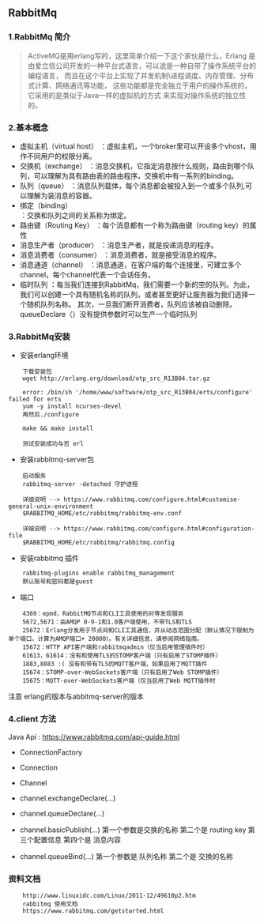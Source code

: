 ## RabbitMq
### 1.RabbitMq 简介
> ActiveMQ是用erlang写的，这里简单介绍一下这个家伙是什么，Erlang 是由爱立信公司开发的一种平台式语言，可以说是一种自带了操作系统平台的编程语言，
  而且在这个平台上实现了并发机制\进程调度、内存管理、分布式计算、网络通讯等功能，
  这些功能都是完全独立于用户的操作系统的，它采用的是类似于Java一样的虚拟机的方式
  来实现对操作系统的独立性的。
  
### 2.基本概念
- 虚拟主机（virtual host）
    ：虚拟主机，一个broker里可以开设多个vhost，用作不同用户的权限分离。
- 交换机（exchange）
    ：消息交换机，它指定消息按什么规则，路由到哪个队列，可以理解为具有路由表的路由程序，交换机中有一系列的binding。
- 队列（queue）
    ：消息队列载体，每个消息都会被投入到一个或多个队列,可以理解为装消息的容器。
- 绑定（binding）  
    ：交换和队列之间的关系称为绑定。
- 路由键（Routing Key）
    ：每个消息都有一个称为路由键（routing key）的属性
- 消息生产者（producer）
    ：消息生产者，就是投递消息的程序。
- 消息消费者（consumer）
    ：消息消费者，就是接受消息的程序。
- 消息通道（channel）
    ：消息通道，在客户端的每个连接里，可建立多个channel，每个channel代表一个会话任务。
- 临时队列
    ：每当我们连接到RabbitMq，我们需要一个新的空的队列。为此，我们可以创建一个具有随机名称的队列，或者甚至更好让服务器为我们选择一个随机队列名称。
     其次，一旦我们断开消费者，队列应该被自动删除。
     queueDeclare（）没有提供参数时可以生产一个临时队列 
  
### 3.RabbitMq安装  

- 安装erlang环境
```
    下载安装包
    wget http://erlang.org/download/otp_src_R13B04.tar.gz
    
    error: /bin/sh '/home/www/software/otp_src_R13B04/erts/configure' failed for erts
    yum -y install ncurses-devel
    再然后./configure
    
    make && make install
    
    测试安装成功与否 erl     
``` 
- 安装rabbitmq-server包
``` 
    启动服务
    rabbitmq-server -detached 守护进程
    
    详细说明 --> https://www.rabbitmq.com/configure.html#customise-general-unix-environment
    $RABBITMQ_HOME/etc/rabbitmq/rabbitmq-env.conf
    
    详细说明 --> https://www.rabbitmq.com/configure.html#configuration-file
    $RABBITMQ_HOME/etc/rabbitmq/rabbitmq.config
```
- 安装rabbitmq 插件
```
    rabbitmq-plugins enable rabbitmq_management
    默认账号和密码都是guest
```

- 端口
```
    4369：epmd，RabbitMQ节点和CLI工具使用的对等发现服务
    5672,5671：由AMQP 0-9-1和1.0客户端使用，不带TLS和TLS
    25672：Erlang分发用于节点间和CLI工具通信，并从动态范围分配（默认情况下限制为单个端口，计算为AMQP端口+ 20000）。有关详细信息，请参阅网络指南。
    15672：HTTP API客户端和rabbitmqadmin（仅当启用管理插件时）
    61613，61614：没有和使用TLS的STOMP客户端（只有启用了STOMP插件）
    1883,8883 :( 没有和带有TLS的MQTT客户端，如果启用了MQTT插件
    15674：STOMP-over-WebSockets客户端（只有启用了Web STOMP插件）
    15675：MQTT-over-WebSockets客户端（仅当启用了Web MQTT插件时
```
注意 erlang的版本与abbitmq-server的版本

### 4.client 方法
Java Api : https://www.rabbitmq.com/api-guide.html
- ConnectionFactory
    
- Connection

- Channel

- channel.exchangeDeclare(...)

- channel.queueDeclare(...)

- channel.basicPublish(...)
    第一个参数是交换的名称
    第二个是 routing key
    第三个配置信息
    第四个是 消息内容
    
- channel.queueBind(...)
    第一个参数是 队列名称
    第二个是 交换的名称

### 资料文档
``` 
    http://www.linuxidc.com/Linux/2011-12/49610p2.htm
    rabbitmq 使用文档
    https://www.rabbitmq.com/getstarted.html
```